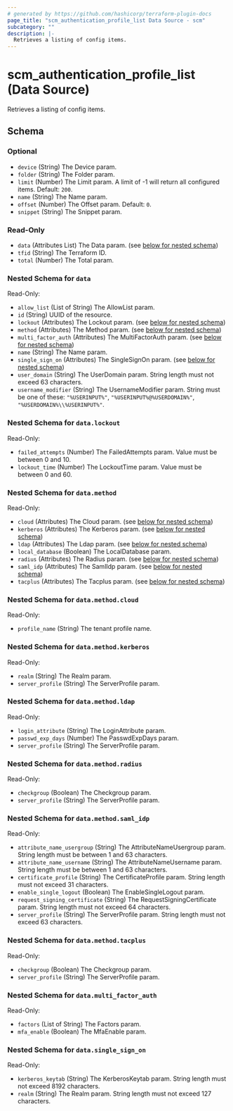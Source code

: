 ```yaml
---
# generated by https://github.com/hashicorp/terraform-plugin-docs
page_title: "scm_authentication_profile_list Data Source - scm"
subcategory: ""
description: |-
  Retrieves a listing of config items.
---
```


# scm_authentication_profile_list (Data Source)

Retrieves a listing of config items.



<!-- schema generated by tfplugindocs -->
## Schema

### Optional

- `device` (String) The Device param.
- `folder` (String) The Folder param.
- `limit` (Number) The Limit param. A limit of -1 will return all configured items. Default: `200`.
- `name` (String) The Name param.
- `offset` (Number) The Offset param. Default: `0`.
- `snippet` (String) The Snippet param.

### Read-Only

- `data` (Attributes List) The Data param. (see [below for nested schema](#nestedatt--data))
- `tfid` (String) The Terraform ID.
- `total` (Number) The Total param.

<a id="nestedatt--data"></a>
### Nested Schema for `data`

Read-Only:

- `allow_list` (List of String) The AllowList param.
- `id` (String) UUID of the resource.
- `lockout` (Attributes) The Lockout param. (see [below for nested schema](#nestedatt--data--lockout))
- `method` (Attributes) The Method param. (see [below for nested schema](#nestedatt--data--method))
- `multi_factor_auth` (Attributes) The MultiFactorAuth param. (see [below for nested schema](#nestedatt--data--multi_factor_auth))
- `name` (String) The Name param.
- `single_sign_on` (Attributes) The SingleSignOn param. (see [below for nested schema](#nestedatt--data--single_sign_on))
- `user_domain` (String) The UserDomain param. String length must not exceed 63 characters.
- `username_modifier` (String) The UsernameModifier param. String must be one of these: `"%USERINPUT%"`, `"%USERINPUT%@%USERDOMAIN%"`, `"%USERDOMAIN%\\%USERINPUT%"`.

<a id="nestedatt--data--lockout"></a>
### Nested Schema for `data.lockout`

Read-Only:

- `failed_attempts` (Number) The FailedAttempts param. Value must be between 0 and 10.
- `lockout_time` (Number) The LockoutTime param. Value must be between 0 and 60.


<a id="nestedatt--data--method"></a>
### Nested Schema for `data.method`

Read-Only:

- `cloud` (Attributes) The Cloud param. (see [below for nested schema](#nestedatt--data--method--cloud))
- `kerberos` (Attributes) The Kerberos param. (see [below for nested schema](#nestedatt--data--method--kerberos))
- `ldap` (Attributes) The Ldap param. (see [below for nested schema](#nestedatt--data--method--ldap))
- `local_database` (Boolean) The LocalDatabase param.
- `radius` (Attributes) The Radius param. (see [below for nested schema](#nestedatt--data--method--radius))
- `saml_idp` (Attributes) The SamlIdp param. (see [below for nested schema](#nestedatt--data--method--saml_idp))
- `tacplus` (Attributes) The Tacplus param. (see [below for nested schema](#nestedatt--data--method--tacplus))

<a id="nestedatt--data--method--cloud"></a>
### Nested Schema for `data.method.cloud`

Read-Only:

- `profile_name` (String) The tenant profile name.


<a id="nestedatt--data--method--kerberos"></a>
### Nested Schema for `data.method.kerberos`

Read-Only:

- `realm` (String) The Realm param.
- `server_profile` (String) The ServerProfile param.


<a id="nestedatt--data--method--ldap"></a>
### Nested Schema for `data.method.ldap`

Read-Only:

- `login_attribute` (String) The LoginAttribute param.
- `passwd_exp_days` (Number) The PasswdExpDays param.
- `server_profile` (String) The ServerProfile param.


<a id="nestedatt--data--method--radius"></a>
### Nested Schema for `data.method.radius`

Read-Only:

- `checkgroup` (Boolean) The Checkgroup param.
- `server_profile` (String) The ServerProfile param.


<a id="nestedatt--data--method--saml_idp"></a>
### Nested Schema for `data.method.saml_idp`

Read-Only:

- `attribute_name_usergroup` (String) The AttributeNameUsergroup param. String length must be between 1 and 63 characters.
- `attribute_name_username` (String) The AttributeNameUsername param. String length must be between 1 and 63 characters.
- `certificate_profile` (String) The CertificateProfile param. String length must not exceed 31 characters.
- `enable_single_logout` (Boolean) The EnableSingleLogout param.
- `request_signing_certificate` (String) The RequestSigningCertificate param. String length must not exceed 64 characters.
- `server_profile` (String) The ServerProfile param. String length must not exceed 63 characters.


<a id="nestedatt--data--method--tacplus"></a>
### Nested Schema for `data.method.tacplus`

Read-Only:

- `checkgroup` (Boolean) The Checkgroup param.
- `server_profile` (String) The ServerProfile param.



<a id="nestedatt--data--multi_factor_auth"></a>
### Nested Schema for `data.multi_factor_auth`

Read-Only:

- `factors` (List of String) The Factors param.
- `mfa_enable` (Boolean) The MfaEnable param.


<a id="nestedatt--data--single_sign_on"></a>
### Nested Schema for `data.single_sign_on`

Read-Only:

- `kerberos_keytab` (String) The KerberosKeytab param. String length must not exceed 8192 characters.
- `realm` (String) The Realm param. String length must not exceed 127 characters.
